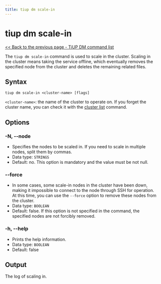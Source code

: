 ```yaml
---
title: tiup dm scale-in
---
```


# tiup dm scale-in

[<< Back to the previous page - TiUP DM command list](/tiup/tiup-component-dm.md#command-list)

The `tiup dm scale-in` command is used to scale in the cluster. Scaling in the cluster means taking the service offline, which eventually removes the specified node from the cluster and deletes the remaining related files.

## Syntax

```shell
tiup dm scale-in <cluster-name> [flags]
```

`<cluster-name>`: the name of the cluster to operate on. If you forget the cluster name, you can check it with the [cluster list](/tiup/tiup-component-dm-list.md) command.

## Options

### -N, --node

- Specifies the nodes to be scaled in. If you need to scale in multiple nodes, split them by commas.
- Data type: `STRINGS`
- Default: no. This option is mandatory and the value must be not null.

### --force

- In some cases, some scale-in nodes in the cluster have been down, making it impossible to connect to the node through SSH for operation. At this time, you can use the `--force` option to remove these nodes from the cluster.
- Data type: `BOOLEAN`
- Default: false. If this option is not specified in the command, the specified nodes are not forcibly removed.

### -h, --help

- Prints the help information.
- Data type: `BOOLEAN`
- Default: false

## Output

The log of scaling in.